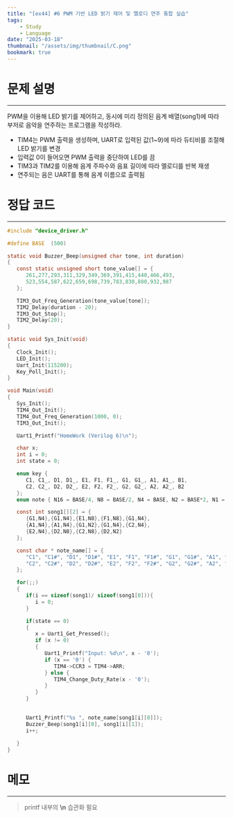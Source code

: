 ```yaml
---
title: "[ex44] #6 PWM 기반 LED 밝기 제어 및 멜로디 연주 통합 실습"
tags:
    - Study
    - Language
date: "2025-03-18"
thumbnail: "/assets/img/thumbnail/C.png"
bookmark: true
---
```

# 문제 설명
---
PWM을 이용해 LED 밝기를 제어하고, 동시에 미리 정의된 음계 배열(song1)에 따라 부저로 음악을 연주하는 프로그램을 작성하라.

- TIM4는 PWM 출력을 생성하며, UART로 입력된 값(1~9)에 따라 듀티비를 조절해 LED 밝기를 변경
- 입력값 0이 들어오면 PWM 출력을 중단하여 LED를 끔
- TIM3과 TIM2를 이용해 음계 주파수와 음표 길이에 따라 멜로디를 반복 재생
- 연주되는 음은 UART를 통해 음계 이름으로 출력됨

# 정답 코드
---

```c
#include "device_driver.h"

#define BASE  (500)

static void Buzzer_Beep(unsigned char tone, int duration)
{
   const static unsigned short tone_value[] = {
      261,277,293,311,329,349,369,391,415,440,466,493,
      523,554,587,622,659,698,739,783,830,880,932,987
   };

   TIM3_Out_Freq_Generation(tone_value[tone]);
   TIM2_Delay(duration - 20);
   TIM3_Out_Stop();
   TIM2_Delay(20);
}

static void Sys_Init(void)
{
   Clock_Init();
   LED_Init();
   Uart_Init(115200);
   Key_Poll_Init();
}

void Main(void)
{
   Sys_Init();
   TIM4_Out_Init();
   TIM4_Out_Freq_Generation(1000, 0);
   TIM3_Out_Init();

   Uart1_Printf("HomeWork (Verilog 6)\n");

   char x;
   int i = 0;
   int state = 0;

   enum key {
      C1, C1_, D1, D1_, E1, F1, F1_, G1, G1_, A1, A1_, B1,
      C2, C2_, D2, D2_, E2, F2, F2_, G2, G2_, A2, A2_, B2
   };
   enum note { N16 = BASE/4, N8 = BASE/2, N4 = BASE, N2 = BASE*2, N1 = BASE*4 };

   const int song1[][2] = {
      {G1,N4},{G1,N4},{E1,N8},{F1,N8},{G1,N4},
      {A1,N4},{A1,N4},{G1,N2},{G1,N4},{C2,N4},
      {E2,N4},{D2,N8},{C2,N8},{D2,N2}
   };

   const char * note_name[] = {
      "C1", "C1#", "D1", "D1#", "E1", "F1", "F1#", "G1", "G1#", "A1", "A1#", "B1",
      "C2", "C2#", "D2", "D2#", "E2", "F2", "F2#", "G2", "G2#", "A2", "A2#", "B2"
   };

   for(;;)
   {
      if(i == sizeof(song1)/ sizeof(song1[0])){
         i = 0;
      }

      if(state == 0)
      {
         x = Uart1_Get_Pressed();
         if (x != 0)
         {
            Uart1_Printf("Input: %d\n", x - '0');
            if (x == '0') {
               TIM4->CCR3 = TIM4->ARR;
            } else {
               TIM4_Change_Duty_Rate(x - '0');
            }
         }
      }
      

      Uart1_Printf("%s ", note_name[song1[i][0]]);
      Buzzer_Beep(song1[i][0], song1[i][1]);
      i++;
      
   }
}
```

# 메모
---
> printf 내부의 **\n** 습관화 필요